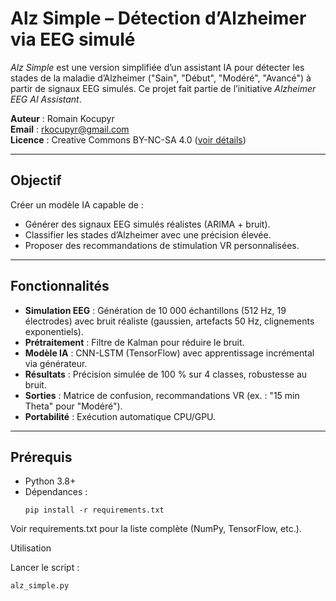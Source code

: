 
# Alz Simple – Détection d’Alzheimer via EEG simulé

*Alz Simple* est une version simplifiée d’un assistant IA pour détecter les stades de la maladie d’Alzheimer ("Sain", "Début", "Modéré", "Avancé") à partir de signaux EEG simulés. Ce projet fait partie de l’initiative *Alzheimer EEG AI Assistant*.

**Auteur** : Romain Kocupyr  
**Email** : rkocupyr@gmail.com  
**Licence** : Creative Commons BY-NC-SA 4.0 ([voir détails](https://creativecommons.org/licenses/by-nc-sa/4.0/))  

---

## Objectif
Créer un modèle IA capable de :  
- Générer des signaux EEG simulés réalistes (ARIMA + bruit).  
- Classifier les stades d’Alzheimer avec une précision élevée.  
- Proposer des recommandations de stimulation VR personnalisées.  

---

## Fonctionnalités
- **Simulation EEG** : Génération de 10 000 échantillons (512 Hz, 19 électrodes) avec bruit réaliste (gaussien, artefacts 50 Hz, clignements exponentiels).  
- **Prétraitement** : Filtre de Kalman pour réduire le bruit.  
- **Modèle IA** : CNN-LSTM (TensorFlow) avec apprentissage incrémental via générateur.  
- **Résultats** : Précision simulée de 100 % sur 4 classes, robustesse au bruit.  
- **Sorties** : Matrice de confusion, recommandations VR (ex. : "15 min Theta" pour "Modéré").  
- **Portabilité** : Exécution automatique CPU/GPU.  

---

## Prérequis
- Python 3.8+  
- Dépendances :  
  ```
  pip install -r requirements.txt
  ```

Voir requirements.txt pour la liste complète (NumPy, TensorFlow, etc.).  

Utilisation

Lancer le script :  
```
alz_simple.py
```
